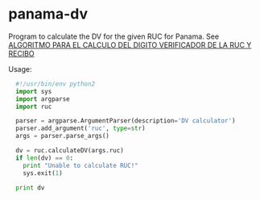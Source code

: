 panama-dv
=========

Program to calculate the DV for the given RUC for Panama.
See [ALGORITMO PARA EL CALCULO DEL DIGITO VERIFICADOR DE LA RUC Y RECIBO](https://www.anip.gob.pa/documentos/DV_RUC.pdf)

Usage:
```python
  #!/usr/bin/env python2
  import sys
  import argparse
  import ruc

  parser = argparse.ArgumentParser(description='DV calculator')
  parser.add_argument('ruc', type=str)
  args = parser.parse_args()

  dv = ruc.calculateDV(args.ruc)
  if len(dv) == 0:
    print "Unable to calculate RUC!"
    sys.exit(1)

  print dv
```

